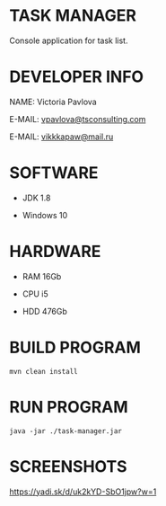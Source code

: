 # TASK MANAGER 

Console application for task list.

# DEVELOPER INFO 

NAME: Victoria Pavlova

E-MAIL: vpavlova@tsconsulting.com

E-MAIL: vikkkapaw@mail.ru

# SOFTWARE 

* JDK 1.8 

* Windows 10

# HARDWARE

* RAM 16Gb

* CPU i5

* HDD 476Gb

# BUILD PROGRAM

```
mvn clean install 
```

# RUN PROGRAM

```
java -jar ./task-manager.jar
```



# SCREENSHOTS 

https://yadi.sk/d/uk2kYD-SbO1jpw?w=1

